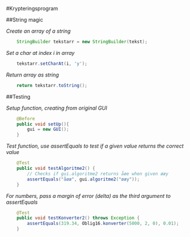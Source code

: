 #Krypteringsprogram

##String magic

*Create an array of a string*
```java
    StringBuilder tekstarr = new StringBuilder(tekst);
```

*Set a char at index i in array*  
```java
    tekstarr.setCharAt(i, 'y');
```

*Return array as string*  
```java
    return tekstarr.toString();
```

##Testing

*Setup function, creating from original GUI*  
```java
    @Before
    public void setUp(){  
        gui = new GUI();  
    }  

```

*Test function, use assertEquals to test if a given value returns the correct value*
```java
    @Test
    public void testAlgoritme2() {
    	// Checks if gui.algoritme2 returns åøe when given øæy
		assertEquals("åøæ", gui.algoritme2("øæy"));
	}
```

*For numbers, pass a margin of error (delta) as the third argument to assertEquals*
```java
	@Test
    public void testKonverter2() throws Exception {
        assertEquals(319.34, Oblig16.konverter(5000, 2, 0), 0.01);
    }
```